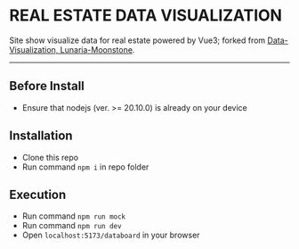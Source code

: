 # REAL ESTATE DATA VISUALIZATION

Site show visualize data for real estate powered by Vue3; forked from <a href="https://github.com/Lunaria-Moonstone/Data-Visualization">Data-Visualization, Lunaria-Moonstone</a>.

---

## Before Install
- Ensure that nodejs (ver. >= 20.10.0) is already on your device

## Installation
- Clone this repo
- Run command `npm i` in repo folder

## Execution
- Run command `npm run mock`
- Run command `npm run dev`
- Open `localhost:5173/databoard` in your browser 